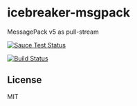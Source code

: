 icebreaker-msgpack
============
MessagePack v5 as pull-stream

[![Sauce Test Status](https://saucelabs.com/browser-matrix/icebreaker-msgpack.svg)](https://saucelabs.com/u/icebreaker-msgpack)

[![Build Status](https://travis-ci.org/alligator-io/icebreaker-msgpack.svg?branch=master)](https://travis-ci.org/alligator-io/icebreaker-msgpack)

## License

MIT
